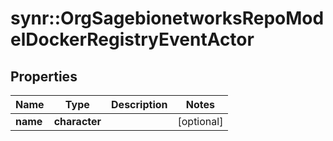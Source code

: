 # synr::OrgSagebionetworksRepoModelDockerRegistryEventActor


## Properties
Name | Type | Description | Notes
------------ | ------------- | ------------- | -------------
**name** | **character** |  | [optional] 


